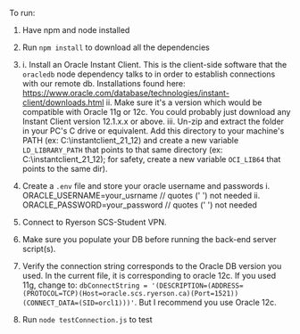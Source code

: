 To run:
1. Have npm and node installed

2. Run `npm install` to download all the dependencies

3.
   i.	Install an Oracle Instant Client. This is the client-side software that the `oracledb` node dependency talks to in order to establish connections with our remote db. Installations found here: https://www.oracle.com/database/technologies/instant-client/downloads.html
  ii.	Make sure it's a version which would be compatible with Oracle 11g or 12c. You could probably just download any Instant Client version 12.1.x.x or above.
  iii.	Un-zip and extract the folder in your PC's C drive or equivalent. Add this directory to your machine's PATH (ex: C:\instantclient_21_12) and create a new variable `LD_LIBRARY_PATH` that points to that same directory (ex: C:\instantclient_21_12); for safety, create a new variable `OCI_LIB64` that points to the same dir).

5. Create a `.env` file and store your oracle username and passwords
   i. ORACLE_USERNAME=your_usrname	// quotes (' ') not needed
   ii. ORACLE_PASSWORD=your_password	// quotes (' ') not needed

7. Connect to Ryerson SCS-Student VPN.

8. Make sure you populate your DB before running the back-end server script(s).

9. Verify the connection string corresponds to the Oracle DB version you used. In the current file, it is corresponding to oracle 12c. If you used 11g, change to: `dbConnectString = '(DESCRIPTION=(ADDRESS=(PROTOCOL=TCP)(Host=oracle.scs.ryerson.ca)(Port=1521))(CONNECT_DATA=(SID=orcl1)))'`. But I recommend you use Oracle 12c.

10. Run `node testConnection.js` to test

